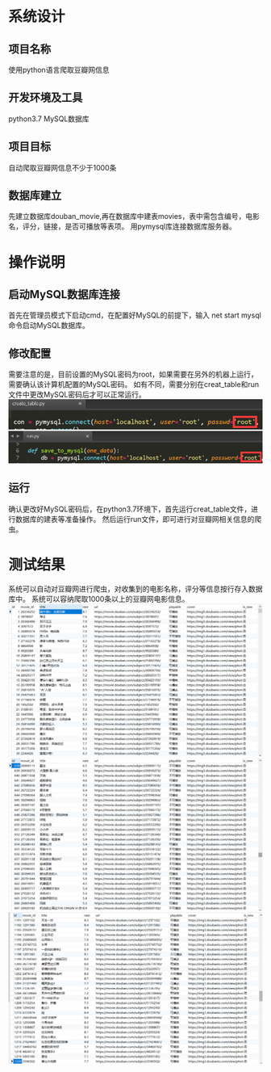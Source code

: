 # 系统设计
## 项目名称
使用python语言爬取豆瓣网信息
## 开发环境及工具
python3.7
MySQL数据库
## 项目目标
自动爬取豆瓣网信息不少于1000条
## 数据库建立
先建立数据库douban_movie,再在数据库中建表movies，表中需包含编号，电影名，评分，链接，是否可播放等表项。
用pymysql库连接数据库服务器。

# 操作说明
## 启动MySQL数据库连接
首先在管理员模式下启动cmd，在配置好MySQL的前提下，输入 net start mysql命令启动MySQL数据库。
## 修改配置
需要注意的是，目前设置的MySQL密码为root，如果需要在另外的机器上运行，需要确认该计算机配置的MySQL密码。
如有不同，需要分别在creat_table和run文件中更改MySQL密码后才可以正常运行。
![image](https://github.com/QRuuuuu/python/blob/master/creat.png)
![image](https://github.com/QRuuuuu/python/blob/master/run.png)
## 运行
确认更改好MySQL密码后，在python3.7环境下，首先运行creat_table文件，进行数据库的建表等准备操作。
然后运行run文件，即可进行对豆瓣网相关信息的爬虫。

# 测试结果
系统可以自动对豆瓣网进行爬虫，对收集到的电影名称，评分等信息按行存入数据库中。
系统可以容纳爬取1000条以上的豆瓣网电影信息。
![image](https://github.com/QRuuuuu/python/blob/master/IMG_1522.PNG)
![image](https://github.com/QRuuuuu/python/blob/master/IMG_1525.PNG)
![image](https://github.com/QRuuuuu/python/blob/master/IMG_1527.PNG)
 

